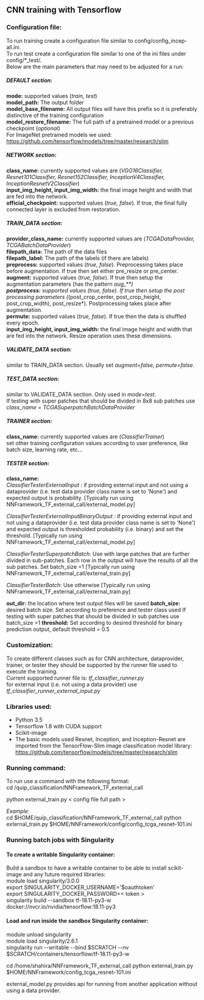 
## CNN training with Tensorflow

### Configuration file:  
To run training create a configuration file similar to config/config_incep-all.ini.  
To run test create a configuration file similar to one of the ini files under config/*_test/.  
Below are the main parameters that may need to be adjusted for a run:  

##### DEFAULT section:
**mode:** supported values (*train, test*)  
**model_path:** The output folder  
**model_base_filename:** All output files will have this prefix so it is preferably distinctive of the training configuration  
**model_restore_filename:** The full path of a pretrained model or a previous checkpoint (*optional*)  
For ImageNet pretrained models we used:  https://github.com/tensorflow/models/tree/master/research/slim

##### NETWORK section:
**class_name:** currently supported values are (*VGG16Classifier, Resnet101Classifier, Resnet152Classifier, InceptionV4Classifier, InceptionResnetV2Classifier*)  
**input_img_height, input_img_width:** the final image height and width that are fed into the network.  
**official_checkpoint:** supported values (*true, false*). If true, the final fully connected layer is excluded from restoration.  

##### TRAIN_DATA section:
**provider_class_name:** currently supported values are (*TCGADataProvider, TCGABatchDataProvider*)  
**filepath_data:** The path of the data files  
**filepath_label:** The path of the labels (if there are labels)   
**preprocess:** supported values (*true, false*). Preprocessing takes place before augmentation. If true then set either pre_resize or pre_center.  
**augment:** supported values (*true, false*). If true then setup the augmentation parameters (has the pattern *aug_**)  
**postprocess:** supported values (*true, false*). If true then setup the post processing parameters (*(post_crop_center, post_crop_height, post_crop_width), post_resize*).  Postprocessing takes place after augmentation.  
**permute:** supported values (*true, false*). If true then the data is shuffled every epoch.  
**input_img_height, input_img_width:** the final image height and width that are fed into the network. Resize operation uses these dimensions.  

##### VALIDATE_DATA section:
similar to TRAIN_DATA section. Usually set *augment=false, permute=false*.  

##### TEST_DATA section:
similar to VALIDATE_DATA section. Only used in *mode=test*.  
If testing with super patches that should be divided in 8x8 sub patches use *class_name = TCGASuperpatchBatchDataProvider*

##### TRAINER section:
**class_name:**  currently supported values are (*ClassifierTrainer*)  
set other training configuration values according to user preference, like batch size, learning rate, etc...  

##### TESTER section:
**class_name:**  
*ClassifierTesterExternalInput* :  if providing external input and not using a dataprovider (i.e. test data provider class name is set to 'None') and expected output is probability.  [Typically run using NNFramework_TF_external_call/external_model.py]

*ClassifierTesterExternalInputBinaryOutput* :  if providing external input and not using a dataprovider (i.e. test data provider class name is set to 'None') and expected output is thresholded probability (i.e. binary) and set the threshold.  [Typically run using NNFramework_TF_external_call/external_model.py]

*ClassifierTesterSuperpatchBatch*: Use with large patches that are further divided in sub-patches. Each row in the output will have the results of all the sub patches. Set batch_size =1 [Typically run using NNFramework_TF_external_call/external_train.py]

*ClassifierTesterBatch*: Use otherwise [Typically run using NNFramework_TF_external_call/external_train.py]


**out_dir:**  the location where test output files will be saved
**batch_size:**  desired batch size. Set according to preference and tester class used
If testing with super patches that should be divided in sub patches use batch_size =1
**threshold:**  Set according to desired threshold for binary prediction output, default threshold = 0.5

### Customization:
To create different classes such as for CNN architecture, dataprovider, trainer, or tester they should be supported by the runner file used to execute the training.  
Current supported runner file is: *tf_classifier_runner.py*   
for external input (i.e. not using a data provider) use *tf_classifier_runner_external_input.py* 

### Libraries used:
* Python 3.5 
* Tensorflow 1.8 with CUDA support
* Scikit-image
* The basic models used Resnet, Inception, and Inception-Resnet are imported from the TensorFlow-Slim image classification model library: https://github.com/tensorflow/models/tree/master/research/slim


### Running command:
To run use a command with the following format:  
cd  <root>/quip_classification/NNFramework_TF_external_call

python external_train.py < config file full path > 

*Example:*  
cd  $HOME/quip_classification/NNFramework_TF_external_call
python external_train.py $HOME/NNFramework/config/config_tcga_resnet-101.ini  


### Running batch jobs with Singularity  
#### To create a writable Singularity container:  
Build a sandbox to have a writable container to be able to install scikit-image and any future required libraries:  
module load singularity/3.0.0  
export SINGULARITY_DOCKER_USERNAME='$oauthtoken'  
export SINGULARITY_DOCKER_PASSWORD=< token >  
singularity build --sandbox tf-18.11-py3-w docker://nvcr.io/nvidia/tensorflow:18.11-py3  
  
#### Load and run inside the sandbox Singularity container:  
module unload singularity  
module load singularity/2.6.1  
singularity run --writable  --bind $SCRATCH --nv $SCRATCH/containers/tensorflow/tf-18.11-py3-w  

cd /home/shahira/NNFramework_TF_external_call 
python external_train.py $HOME/NNFramework/config_tcga_resnet-101.ini

external_model.py provides api for running from another application without using a data provider.
  

  


